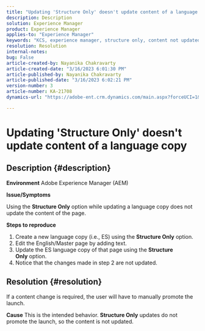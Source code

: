 ```yaml
---
title: "Updating 'Structure Only' doesn't update content of a language copy"
description: Description
solution: Experience Manager
product: Experience Manager
applies-to: "Experience Manager"
keywords: "KCS, experience manager, structure only, content not updated in language copy"
resolution: Resolution
internal-notes: 
bug: False
article-created-by: Nayanika Chakravarty
article-created-date: "3/16/2023 6:01:30 PM"
article-published-by: Nayanika Chakravarty
article-published-date: "3/16/2023 6:02:21 PM"
version-number: 3
article-number: KA-21708
dynamics-url: "https://adobe-ent.crm.dynamics.com/main.aspx?forceUCI=1&pagetype=entityrecord&etn=knowledgearticle&id=03c95092-24c4-ed11-83ff-6045bd006793"

---
```

# Updating 'Structure Only' doesn't update content of a language copy

## Description {#description}

<b>Environment</b>
Adobe Experience Manager (AEM)

<b>Issue/Symptoms</b>

Using the <b>Structure Only</b> option while updating a language copy does not update the content of the page.

<b>Steps to reproduce</b>

1. Create a new language copy (i.e., ES) using the <b>Structure Only</b> option.
2. Edit the English/Master page by adding text.
3. Update the ES language copy of that page using the <b>Structure Only</b> option.
4. Notice that the changes made in step 2 are not updated.



## Resolution {#resolution}


If a content change is required, the user will have to manually promote the launch.


<b>Cause</b>
This is the intended behavior. <b>Structure Only</b> updates do not promote the launch, so the content is not updated.
